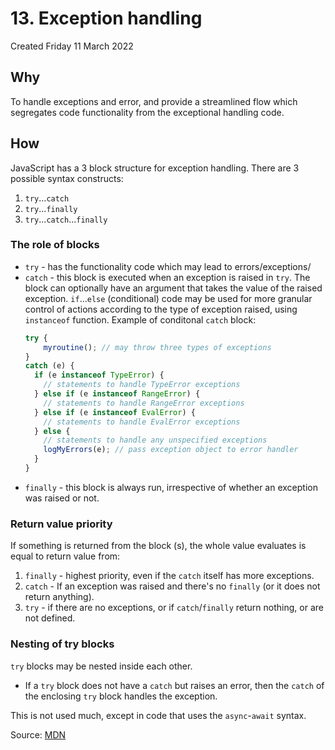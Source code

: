 # 13. Exception handling
Created Friday 11 March 2022

## Why
To handle exceptions and error, and provide a streamlined flow which segregates code functionality from the exceptional handling code.

## How
JavaScript has a 3 block structure for exception handling. There are 3 possible syntax constructs:
1. `try`...`catch`
2. `try`...`finally`
3. `try`...`catch`...`finally`

### The role of blocks
- `try` - has the functionality code which may lead to errors/exceptions/
- `catch` - this block is executed when an exception is raised in `try`. The block can optionally have an argument that takes the value of the raised exception. `if`...`else` (conditional) code may be used for more granular control of actions according to the type of exception raised, using `instanceof` function. Example of conditonal `catch` block:
	```js
	try {
		myroutine(); // may throw three types of exceptions
	} 
	catch (e) {
	  if (e instanceof TypeError) {
	    // statements to handle TypeError exceptions
	  } else if (e instanceof RangeError) {
	    // statements to handle RangeError exceptions
	  } else if (e instanceof EvalError) {
	    // statements to handle EvalError exceptions
	  } else {
	    // statements to handle any unspecified exceptions
	    logMyErrors(e); // pass exception object to error handler
	  }
	}
	```
- `finally` - this block is always run, irrespective of whether an exception was raised or not.
  
### Return value priority
  If something is returned from the block (s), the whole value evaluates is equal to return value from:
  1. `finally` - highest priority, even if the `catch` itself has more exceptions.
  2. `catch` - If an exception was raised and there's no `finally` (or it does not return anything).
  3. `try` - if there are no exceptions, or if `catch`/`finally` return nothing, or are not defined.

### Nesting of try blocks
`try` blocks may be nested inside each other. 
- If a `try` block does not have a `catch` but raises an error, then the `catch` of the enclosing `try` block handles the exception.


This is not used much, except in code that uses the `async`-`await` syntax.

Source: [MDN](https://developer.mozilla.org/en-US/docs/Web/JavaScript/Reference/Statements/try...catch)